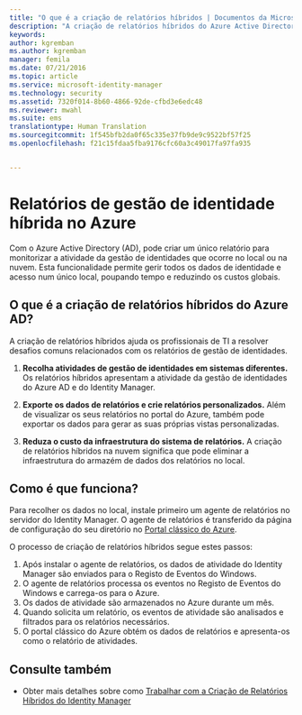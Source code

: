 ```yaml
---
title: "O que é a criação de relatórios híbridos | Documentos da Microsoft"
description: "A criação de relatórios híbridos do Azure Active Directory permite-lhe criar relatórios personalizados que incluem eventos na nuvem e no local."
keywords: 
author: kgremban
ms.author: kgremban
manager: femila
ms.date: 07/21/2016
ms.topic: article
ms.service: microsoft-identity-manager
ms.technology: security
ms.assetid: 7320f014-8b60-4866-92de-cfbd3e6edc48
ms.reviewer: mwahl
ms.suite: ems
translationtype: Human Translation
ms.sourcegitcommit: 1f545bfb2da0f65c335e37fb9de9c9522bf57f25
ms.openlocfilehash: f21c15fdaa5fba9176cfc60a3c49017fa97fa935


---
```


# <a name="hybrid-identity-management-reports-in-azure"></a>Relatórios de gestão de identidade híbrida no Azure
Com o Azure Active Directory (AD), pode criar um único relatório para monitorizar a atividade da gestão de identidades que ocorre no local ou na nuvem. Esta funcionalidade permite gerir todos os dados de identidade e acesso num único local, poupando tempo e reduzindo os custos globais.

## <a name="what-is-azure-ad-hybrid-reporting"></a>O que é a criação de relatórios híbridos do Azure AD?
A criação de relatórios híbridos ajuda os profissionais de TI a resolver desafios comuns relacionados com os relatórios de gestão de identidades.

1. **Recolha atividades de gestão de identidades em sistemas diferentes.** Os relatórios híbridos apresentam a atividade da gestão de identidades do Azure AD e do Identity Manager.

2. **Exporte os dados de relatórios e crie relatórios personalizados.** Além de visualizar os seus relatórios no portal do Azure, também pode exportar os dados para gerar as suas próprias vistas personalizadas.

3. **Reduza o custo da infraestrutura do sistema de relatórios.** A criação de relatórios híbridos na nuvem significa que pode eliminar a infraestrutura do armazém de dados dos relatórios no local.

## <a name="how-does-it-work"></a>Como é que funciona?

Para recolher os dados no local, instale primeiro um agente de relatórios no servidor do Identity Manager. O agente de relatórios é transferido da página de configuração do seu diretório no [Portal clássico do Azure](https://manage.windowsazure.com/).

O processo de criação de relatórios híbridos segue estes passos:
1. Após instalar o agente de relatórios, os dados de atividade do Identity Manager são enviados para o Registo de Eventos do Windows.
2. O agente de relatórios processa os eventos no Registo de Eventos do Windows e carrega-os para o Azure.
3. Os dados de atividade são armazenados no Azure durante um mês.
4. Quando solicita um relatório, os eventos de atividade são analisados e filtrados para os relatórios necessários.
5. O portal clássico do Azure obtém os dados de relatórios e apresenta-os como o relatório de atividades.

## <a name="see-also"></a>Consulte também
- Obter mais detalhes sobre como [Trabalhar com a Criação de Relatórios Híbridos do Identity Manager](/microsoft-identity-manager/deploy-use/working-with-identity-manager-hybrid-reporting)



<!--HONumber=Nov16_HO2-->


